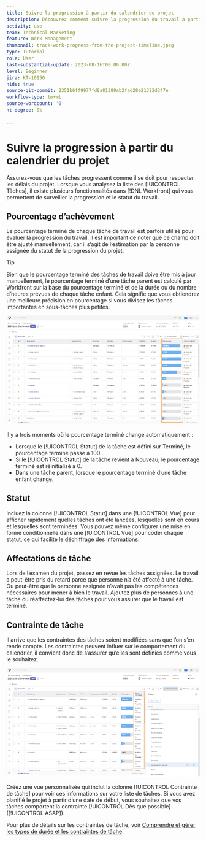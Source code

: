 ```yaml
---
title: Suivre la progression à partir du calendrier du projet
description: Découvrez comment suivre la progression du travail à partir du calendrier du projet dans  [!DNL  Workfront]  en utilisant le pourcentage terminé, le statut, les affectations ou les contraintes.
activity: use
team: Technical Marketing
feature: Work Management
thumbnail: track-work-progress-from-the-project-timeline.jpeg
type: Tutorial
role: User
last-substantial-update: 2023-08-16T00:00:00Z
level: Beginner
jira: KT-10150
hide: true
source-git-commit: 2351b6ff9977fd8a81289ab2fad28e21322d347e
workflow-type: tm+mt
source-wordcount: '0'
ht-degree: 0%

---
```


# Suivre la progression à partir du calendrier du projet

Assurez-vous que les tâches progressent comme il se doit pour respecter les délais du projet. Lorsque vous analysez la liste des [!UICONTROL Tâches], il existe plusieurs fonctionnalités dans [!DNL  Workfront] qui vous permettent de surveiller la progression et le statut du travail.

## Pourcentage d’achèvement

Le pourcentage terminé de chaque tâche de travail est parfois utilisé pour évaluer la progression du travail. Il est important de noter que ce champ doit être ajusté manuellement, car il s’agit de l’estimation par la personne assignée du statut de la progression du projet.

>[!TIP]
>
>Bien que le pourcentage terminé des tâches de travail doive être mis à jour manuellement, le pourcentage terminé d’une tâche parent est calculé par Workfront sur la base du pourcentage terminé et de la durée ou du nombre d’heures prévues de chaque tâche enfant. Cela signifie que vous obtiendrez une meilleure précision en pourcentage si vous divisez les tâches importantes en sous-tâches plus petites.


![Liste des tâches du projet présentant une colonne [!UICONTROL Pourcentage terminé].](assets/planner-fund-task-percent-complete.png)

Il y a trois moments où le pourcentage terminé change automatiquement :

* Lorsque le [!UICONTROL Statut] de la tâche est défini sur Terminé, le pourcentage terminé passe à 100.
* Si le [!UICONTROL Statut] de la tâche revient à Nouveau, le pourcentage terminé est réinitialisé à 0.
* Dans une tâche parent, lorsque le pourcentage terminé d’une tâche enfant change.

## Statut

Incluez la colonne [!UICONTROL Statut] dans une [!UICONTROL Vue] pour afficher rapidement quelles tâches ont été lancées, lesquelles sont en cours et lesquelles sont terminées. Vous pouvez même configurer une mise en forme conditionnelle dans une [!UICONTROL Vue] pour coder chaque statut, ce qui facilite le déchiffrage des informations.

## Affectations de tâche

Lors de l’examen du projet, passez en revue les tâches assignées. Le travail a peut-être pris du retard parce que personne n’a été affecté à une tâche. Ou peut-être que la personne assignée n’avait pas les compétences nécessaires pour mener à bien le travail. Ajoutez plus de personnes à une tâche ou réaffectez-lui des tâches pour vous assurer que le travail est terminé.

## Contrainte de tâche

Il arrive que les contraintes des tâches soient modifiées sans que l’on s’en rende compte. Les contraintes peuvent influer sur le comportement du calendrier, il convient donc de s’assurer qu’elles sont définies comme vous le souhaitez.

![Liste des tâches du projet présentant la colonne de contrainte de tâche](assets/planner-fund-task-constraint.png)

Créez une vue personnalisée qui inclut la colonne [!UICONTROL Contrainte de tâche] pour voir ces informations sur votre liste de tâches. Si vous avez planifié le projet à partir d’une date de début, vous souhaitez que vos tâches comportent la contrainte [!UICONTROL Dès que possible] ([!UICONTROL ASAP]).

Pour plus de détails sur les contraintes de tâche, voir [Comprendre et gérer les types de durée et les contraintes de tâche](https://experienceleague.adobe.com/docs/workfront-learn/tutorials-workfront/manage-work/intermediate-projects/understand-and-manage-duration-types-and-task-constraints.html?lang=fr).
